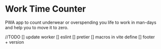 # Work Time Counter

PWA app to count underwear or overspending you life to work in man-days and help you to move it to zero.

//TODO
[] update worker
[] eslint
[] pretier
[] macros in vite define
[] footer + version
